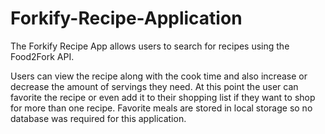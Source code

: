 # Forkify-Recipe-Application

The Forkify Recipe App allows users to search for recipes using the Food2Fork API.

Users can view the recipe along with the cook time and also increase or decrease the amount of servings they need. At this point the user can favorite the recipe or even add it to their shopping list if they want to shop for more than one recipe. Favorite meals are stored in local storage so no database was required for this application.
